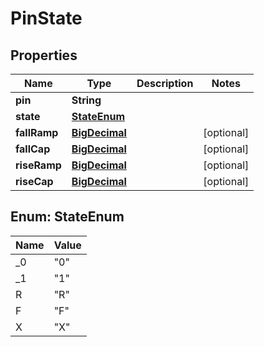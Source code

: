 

# PinState

## Properties

Name | Type | Description | Notes
------------ | ------------- | ------------- | -------------
**pin** | **String** |  | 
**state** | [**StateEnum**](#StateEnum) |  | 
**fallRamp** | [**BigDecimal**](BigDecimal.md) |  |  [optional]
**fallCap** | [**BigDecimal**](BigDecimal.md) |  |  [optional]
**riseRamp** | [**BigDecimal**](BigDecimal.md) |  |  [optional]
**riseCap** | [**BigDecimal**](BigDecimal.md) |  |  [optional]



## Enum: StateEnum

Name | Value
---- | -----
_0 | &quot;0&quot;
_1 | &quot;1&quot;
R | &quot;R&quot;
F | &quot;F&quot;
X | &quot;X&quot;



